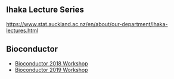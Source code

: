 
## Ihaka Lecture Series

<https://www.stat.auckland.ac.nz/en/about/our-department/ihaka-lectures.html>

## Bioconductor

+ [Bioconductor 2018 Workshop](https://bioconductor.github.io/BiocWorkshops/)    
+ [Bioconductor 2019 Workshop](http://biocworkshops2019.bioconductor.org.s3-website-us-east-1.amazonaws.com/)
